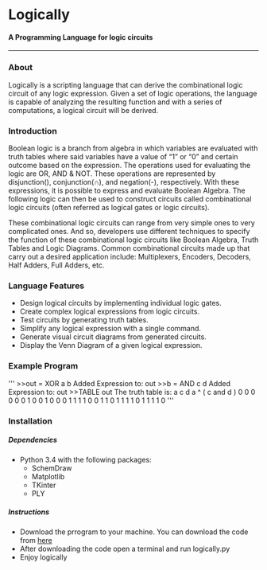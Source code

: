 # Logically
#### A Programming Language for logic circuits

---

### About
Logically is a scripting language that can derive the combinational logic circuit of any logic expression. Given a set of logic operations, the language is capable of analyzing the resulting function and with a series of computations, a logical circuit will be derived.

### Introduction
Boolean logic is a branch from algebra in which variables are evaluated with truth tables where said variables have a value of “1” or “0” and certain outcome based on the expression. The operations used for evaluating the logic are OR, AND & NOT. These operations are represented by disjunction(), conjunction(∩), and negation(-), respectively. With these expressions, it is possible to express and evaluate Boolean Algebra. The following logic can then be used to construct circuits called combinational logic circuits (often referred as logical gates or logic circuits). 

These combinational logic circuits can range from very simple ones to very complicated ones. And so, developers use different techniques to specify the function of these combinational logic circuits like Boolean Algebra, Truth Tables and Logic Diagrams. Common combinational circuits made up that carry out a desired application include: Multiplexers, Encoders, Decoders, Half Adders, Full Adders, etc.


### Language Features
* Design logical circuits by implementing individual logic gates.
* Create complex logical expressions from logic circuits.
* Test circuits by generating truth tables.
* Simplify any logical expression with a single command.
* Generate visual circuit diagrams from generated circuits.
* Display the Venn Diagram of a given logical expression.


### Example Program
'''
 \>>out = XOR a b
 Added Expression to:  out
 \>>b = AND c d
 Added Expression to:  out
 \>>TABLE out
 The truth table is: 
 a	c	d	a ^ ( c and d )
 0	0	0	0
 0	0	1	0
 0	1	0	0
 0	1	1	1
 1	0	0	1
 1	0	1	1
 1	1	0	1
 1	1	1	0
'''

### Installation
##### Dependencies
* Python 3.4 with the following packages:
  * SchemDraw
  * Matplotlib
  * TKinter
  * PLY
 ##### Instructions
 * Download the prrogram to your machine. You can download the code from <a href="https://github.com/javierramirezzayas/logically/zipball/master"> here </a>
 * After downloading the code open a terminal and run logically.py
 * Enjoy logically
  
